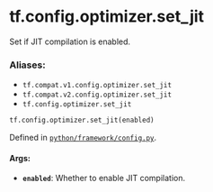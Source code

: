 <div itemscope itemtype="http://developers.google.com/ReferenceObject">
<meta itemprop="name" content="tf.config.optimizer.set_jit" />
<meta itemprop="path" content="Stable" />
</div>

# tf.config.optimizer.set_jit

Set if JIT compilation is enabled.

### Aliases:

* `tf.compat.v1.config.optimizer.set_jit`
* `tf.compat.v2.config.optimizer.set_jit`
* `tf.config.optimizer.set_jit`

``` python
tf.config.optimizer.set_jit(enabled)
```



Defined in [`python/framework/config.py`](/code/stable/tensorflow/python/framework/config.py).

<!-- Placeholder for "Used in" -->


#### Args:


* <b>`enabled`</b>: Whether to enable JIT compilation.